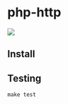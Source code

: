 # php-http

<a href="https://github.com/josephscott/php-http/actions"><img src="https://github.com/josephscott/php-http/actions/workflows/tests.yml/badge.svg"></a>

## Install

## Testing
`make test`
